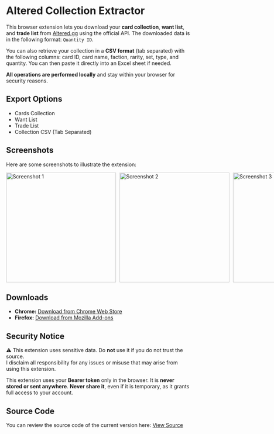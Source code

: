 # Altered Collection Extractor

This browser extension lets you download your **card collection**, **want list**, and **trade list** from [Altered.gg](https://altered.gg) using the official API. The downloaded data is in the following format: `Quantity ID`.

You can also retrieve your collection in a **CSV format** (tab separated) with the following columns: card ID, card name, faction, rarity, set, type, and quantity. You can then paste it directly into an Excel sheet if needed.

**All operations are performed locally** and stay within your browser for security reasons.

## Export Options

- Cards Collection  
- Want List  
- Trade List  
- Collection CSV (Tab Separated)

## Screenshots

Here are some screenshots to illustrate the extension:

<div style="display: flex; gap: 10px;">
  <img src="image1.png" width="300" alt="Screenshot 1">
  <img src="image2.png" width="300" alt="Screenshot 2">
  <img src="image3.png" width="300" alt="Screenshot 3">
</div>

## Downloads

- **Chrome:** [Download from Chrome Web Store](https://chromewebstore.google.com/detail/altered-collection-extrac/oilacpbjlailfffkpmpklcgipomnfpom)  
- **Firefox:** [Download from Mozilla Add-ons](http://addons.mozilla.org/en-US/firefox/addon/altered-collection-extractor/)

## Security Notice

⚠️ This extension uses sensitive data. Do **not** use it if you do not trust the source.  
I disclaim all responsibility for any issues or misuse that may arise from using this extension.

This extension uses your **Bearer token** only in the browser. It is **never stored or sent anywhere**. **Never share it**, even if it is temporary, as it grants full access to your account.

## Source Code

You can review the source code of the current version here: [View Source](https://robwu.nl/crxviewer/?crx=https%3A%2F%2Fchromewebstore.google.com%2Fdetail%2Faltered-collection-extrac%2Foilacpbjlailfffkpmpklcgipomnfpom)
